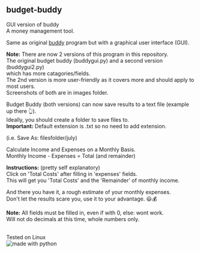 ## budget-buddy
GUI version of buddy    
A money management tool.  

Same as original [buddy](https://github.com/linuxlawson/buddy) program but with a graphical user interface (GUI).  

**Note:** There are now 2 versions of this program in this repository.   
The original budget buddy (buddygui.py) and a second version (buddygui2.py)  
which has more catagories/fields.  
The 2nd version is more user-friendly as it covers more and should apply to most users.  
Screenshots of both are in images folder.  

Budget Buddy (both versions) can now save results to a text file (example up there :point_up_2:).  
Ideally, you should create a folder to save files to.  
**Important:** Default extension is .txt so no need to add extension.  

(i.e. Save As: filesfolder/july)

Calculate Income and Expenses on a Monthly Basis.  
Monthly Income - Expenses = Total (and remainder)  

**Instructions:** (pretty self explanatory)  
Click on 'Total Costs' after filling in 'expenses' fields.  
This will get you 'Total Costs' and the 'Remainder' of monthly income.

And there you have it, a rough estimate of your monthly expenses.  
Don't let the results scare you, use it to your advantage. :smiley::moneybag:

**Note:** All fields must be filled in, even if with 0, else: wont work.  
Will not do decimals at this time, whole numbers only.  



<br>
Tested on Linux

<br>
<img src="https://img.shields.io/badge/made%20with-python-blue.svg?style=flat-square" alt="made with python">
  
    


